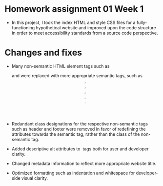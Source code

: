 # Homework assignment 01 Week 1
- In this project, I took the index HTML and style CSS files for a fully-functioning hypothetical website and improved upon the code structure in order to meet accessibility standards from a source code perspective.

# Changes and fixes
- Many non-semantic HTML element tags such as <div> and <span> were replaced with more appropriate semantic tags, such as <header>, <footer>, <section>, <aside>, <article>. 

- Redundant class designations for the respective non-semantic tags such as header and footer were removed in favor of redefining the attributes towards the semantic tag, rather than the class of the non-semantic tag.

- Added descriptive alt attributes to <img> tags both for user and developer clarity.

- Changed metadata information to reflect more appropriate website title.

- Optimized formatting such as indentation and whitespace for developer-side visual clarity.
